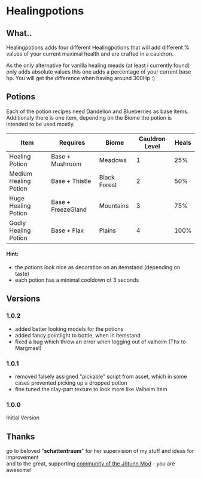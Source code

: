 # Healingpotions

## What..
Healingpotions adds four different Healingpotions that will add different % values of your current maximal health 
and are crafted in a cauldron.

As the only alternative for vanilla healing meads (at least i currently found) only adds absolute values this one adds 
a percentage of your current base hp. You will get the difference when having around 300Hp :)

## Potions
Each of the potion recipes need Dandelion and Blueberries as base items. 
Additionaly there is one item, depending on the Biome the potion is intended to be used mostly.

Item | Requires | Biome | Cauldron Level | Heals
--------|-------|--------|---------------|------
Healing Potion | Base + Mushroom | Meadows | 1 | 25%
Medium Healing Potion | Base + Thistle | Black Forest | 2 | 50%
Huge Healing Potion | Base + FreezeGland | Mountains | 3 | 75%
Godly Healing Potion | Base + Flax | Plains | 4 | 100%

#### Hint: 
- the potions look nice as decoration on an itemstand (depending on taste)
- each potion has a minimal cooldown of 3 seconds

## Versions
### 1.0.2
+ added better looking models for the potions
+ added fancy pointlight to bottle, when in itemstand
+ fixed a bug which threw an error when logging out of valheim (Thx to Margmas!)

### 1.0.1
+ removed falsely assigned "pickable" script from asset, which in some cases prevented picking up a dropped potion
+ fine tuned the clay-part texture to look more like Valheim item

### 1.0.0
Initial Version

## Thanks
go to beloved "<b>schattentraum</b>" for her supervision of my stuff and ideas for improvement <br />
and to the great, supporting [community of the J&ouml;tunn Mod](https://discord.gg/DdUt6g7gyA) - you are awesome!